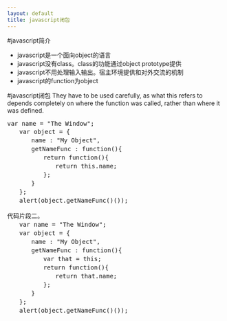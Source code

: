 ```yaml
---
layout: default
title: javascript闭包
---
```

#javascript简介
- javascript是一个面向object的语言
- javascript没有class。class的功能通过object prototype提供
- javascript不用处理输入输出。宿主环境提供和对外交流的机制
- javascript的function为object

#javascript闭包
They have to be used carefully, as what this refers to depends completely on where the function was called, rather than where it was defined.
<pre class="prettyprint" id="javascript">
var name = "The Window";
　　var object = {
　　　　name : "My Object",
　　　　getNameFunc : function(){
　　　　　　return function(){
　　　　　　　　return this.name;
　　　　　　};
　　　　}
　　};
　　alert(object.getNameFunc()());

代码片段二。
　　var name = "The Window";
　　var object = {
　　　　name : "My Object",
　　　　getNameFunc : function(){
　　　　　　var that = this;
　　　　　　return function(){
　　　　　　　　return that.name;
　　　　　　};
　　　　}
　　};
　　alert(object.getNameFunc()());
</pre>
